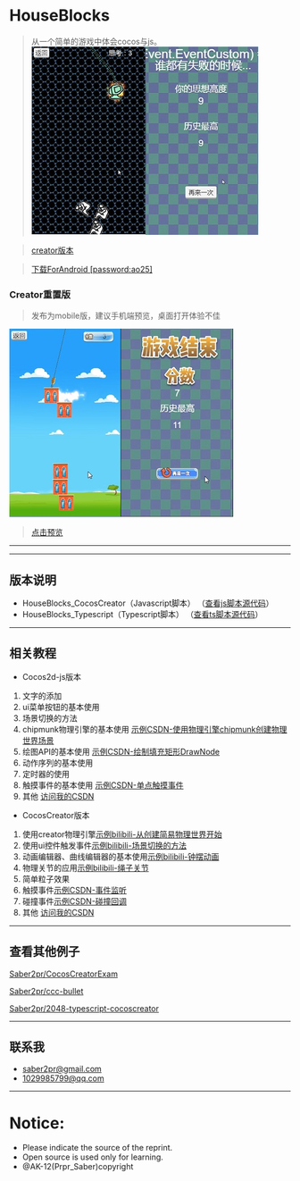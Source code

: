 # HouseBlocks
> 从一个简单的游戏中体会cocos与js。   
![loadingImage...](https://github.com/Saber2pr/MyWeb/blob/master/resource/HB_CCC.jpg "cocosCreator版本")

> [creator版本](https://saber2pr.github.io/HouseBlocks/HouseBlocks_CocosCreator/build/web-mobile/)   

> [下载ForAndroid [password:ao25]](https://pan.baidu.com/s/1ypif9Bm356Dud2YMVXOnvw "密码：ao25")

### Creator重置版
> 发布为mobile版，建议手机端预览，桌面打开体验不佳   

![creator重置版](https://github.com/Saber2pr/MyWeb/blob/master/resource/newHouseBlocks.jpg)
> [点击预览](https://saber2pr.github.io/HouseBlocks/HouseBlocks_CocosCreator/build/web-mobile0.1/)
***
***
## 版本说明
* HouseBlocks_CocosCreator（Javascript脚本） （[查看js脚本源代码](https://github.com/Saber2pr/HouseBlocks/tree/master/HouseBlocks_CocosCreator/assets/javascript)）
* HouseBlocks_Typescript（Typescript脚本） （[查看ts脚本源代码](https://github.com/Saber2pr/HouseBlocks/tree/master/HouseBlocks_Typescript/assets/Script)）

***
## 相关教程
* Cocos2d-js版本
 1. 文字的添加
 2. ui菜单按钮的基本使用
 3. 场景切换的方法
 4. chipmunk物理引擎的基本使用 [示例CSDN-使用物理引擎chipmunk创建物理世界场景](https://blog.csdn.net/u011607490/article/details/81347359)
 5. 绘图API的基本使用 [示例CSDN-绘制填充矩形DrawNode](https://blog.csdn.net/u011607490/article/details/81368195)
 6. 动作序列的基本使用
 7. 定时器的使用
 8. 触摸事件的基本使用 [示例CSDN-单点触摸事件](https://blog.csdn.net/u011607490/article/details/81388344)
 9. 其他 [访问我的CSDN](https://blog.csdn.net/u011607490/article/category/7899652)

* CocosCreator版本
 1. 使用creator物理引擎[示例bilibili-从创建简易物理世界开始](https://www.bilibili.com/video/av30401963)
 2. 使用ui控件触发事件[示例bilibili-场景切换的方法](https://www.bilibili.com/video/av30373678)
 3. 动画编辑器、曲线编辑器的基本使用[示例bilibili-钟摆动画](https://www.bilibili.com/video/av30396417)
 4. 物理关节的应用[示例bilibili-绳子关节](https://www.bilibili.com/video/av30446473)
 5. 简单粒子效果
 6. 触摸事件[示例CSDN-事件监听](https://blog.csdn.net/u011607490/article/details/82179038)
 7. 碰撞事件[示例CSDN-碰撞回调](https://blog.csdn.net/u011607490/article/details/82179686)
 8. 其他 [访问我的CSDN](https://blog.csdn.net/u011607490/article/category/7971217)
***
## 查看其他例子
[Saber2pr/CocosCreatorExam](https://github.com/Saber2pr/CocosCreatorExam)   

[Saber2pr/ccc-bullet](https://github.com/Saber2pr/ccc-bullet)
   
[Saber2pr/2048-typescript-cocoscreator](https://github.com/Saber2pr/2048-typescript-cocoscreator)
***
## 联系我
* saber2pr@gmail.com
* 1029985799@qq.com
***
# Notice:
* Please indicate the source of the reprint.
* Open source is used only for learning.
* @AK-12(Prpr_Saber)copyright
